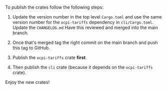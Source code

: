 To publish the crates follow the following steps:

1. Update the version number in the top level `Cargo.toml` and use the same
   version number for the `ocpi-tariffs` dependency in `cli/Cargo.toml`. Update
   the `CHANGELOG.md` Have this reviewed and merged into the main branch.

2. Once that's merged tag the right commit on the main branch and push this tag
   to GitHub.

3. Publish the `ocpi-tariffs` crate **first**.

4. Then publish the `cli` crate (because it depends on the `ocpi-tariffs`
   crate).

Enjoy the new crates!

